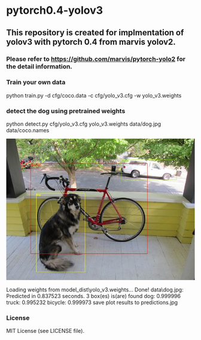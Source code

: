 # pytorch0.4-yolov3
## This repository is created for implmentation of yolov3 with pytorch 0.4 from marvis yolov2.

### Please refer to https://github.com/marvis/pytorch-yolo2 for the detail information.

### Train your own data

python train.py -d cfg/coco.data -c cfg/yolo_v3.cfg -w yolo_v3.weights

### detect the dog using pretrained weights

python detect.py cfg/yolo_v3.cfg yolo_v3.weights data/dog.jpg data/coco.names

![predictions](data/predictions.jpg)

Loading weights from model_dist\yolo_v3.weights... Done!
data\dog.jpg: Predicted in 0.837523 seconds.
3 box(es) is(are) found
dog: 0.999996
truck: 0.995232
bicycle: 0.999973
save plot results to predictions.jpg

### License

MIT License (see LICENSE file).

